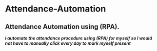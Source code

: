 # Attendance-Automation
## Attendance Automation using (RPA).
***I automate the attendance procedure using (RPA) for myself so I would not have to manually click every day to mark myself present***
